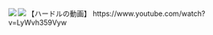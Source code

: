 <h2>
<a href="https://github.com/subaru-hello/github-readme-stats">
  <img align="left" src="https://github-readme-stats.vercel.app/api?username=subaru-hello&count_private=true&show_icons=true" />
</a>
<a href="https://github.com/subaru-hello/github-readme-stats">
  <img align="left" src="https://github-readme-stats.vercel.app/api/top-langs/?username=subaru-hello" />
</a>
  </h2>
【ハードルの動画】
https://www.youtube.com/watch?v=LyWvh359Vyw
